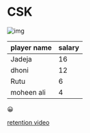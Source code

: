 # CSK


![img](https://i.pinimg.com/originals/85/52/f8/8552f811e95b998d9505c43a9828c6d6.jpg)

player name| salary
-----------|----
Jadeja|16
dhoni|12
Rutu|6
moheen ali|4

:grinning:

[retention video](https://www.youtube.com/watch?v=DcfMTIfP7t0)

